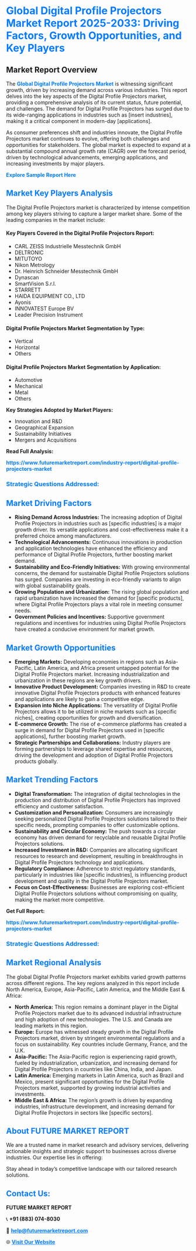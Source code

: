 <h1 style="color: #007BFF;">Global Digital Profile Projectors Market Report 2025-2033: Driving Factors, Growth Opportunities, and Key Players</h1>

<section id="overview">
<h2>Market Report Overview</h2>
<p>The <a href="https://www.futuremarketreport.com/industry-report/digital-profile-projectors-market" style="color: #007BFF; text-decoration: none;"><strong>Global Digital Profile Projectors Market</strong></a> is witnessing significant growth, driven by increasing demand across various industries. This report delves into the key aspects of the Digital Profile Projectors market, providing a comprehensive analysis of its current status, future potential, and challenges. The demand for Digital Profile Projectors has surged due to its wide-ranging applications in industries such as [insert industries], making it a critical component in modern-day [applications].</p>
<p>As consumer preferences shift and industries innovate, the Digital Profile Projectors market continues to evolve, offering both challenges and opportunities for stakeholders. The global market is expected to expand at a substantial compound annual growth rate (CAGR) over the forecast period, driven by technological advancements, emerging applications, and increasing investments by major players.</p>
</section>

<section id="overview">
<p><a href="https://www.futuremarketreport.com/request-sample/reportId=55506" style="color: #007BFF; text-decoration: none;"><strong>Explore Sample Report Here</strong></a></p>
</section>

<section id="key-players">
<h2 style="color: #007BFF;">Market Key Players Analysis</h2>
<p>The Digital Profile Projectors market is characterized by intense competition among key players striving to capture a larger market share. Some of the leading companies in the market include:</p>
<h4>Key Players Covered in the Digital Profile Projectors Report:</h4>
<ul><li>CARL ZEISS Industrielle Messtechnik GmbH</li><li>DELTRONIC</li><li>MITUTOYO</li><li>Nikon Metrology</li><li>Dr. Heinrich Schneider Messtechnik GmbH</li><li>Dynascan</li><li>SmartVision S.r.l.</li><li>STARRETT</li><li>HAIDA EQUIPMENT CO., LTD</li><li>Ayonis</li><li>INNOVATEST Europe BV</li><li>Leader Precision Instrument</li></ul>
<h4>Digital Profile Projectors Market Segmentation by Type:</h4>
<ul><li>Vertical</li><li>Horizontal</li><li>Others</li></ul>

<h4>Digital Profile Projectors Market Segmentation by Application:</h4>
<ul><li>Automotive</li><li>Mechanical</li><li>Metal</li><li>Others</li></ul>
<p><strong>Key Strategies Adopted by Market Players:</strong></p>
<ul>
<li>Innovation and R&D</li>
<li>Geographical Expansion</li>
<li>Sustainability Initiatives</li>
<li>Mergers and Acquisitions</li>
</ul>
</section>

<section>
<p><strong>Read Full Analysis: </strong></p><a href="https://www.futuremarketreport.com/industry-report/digital-profile-projectors-market" style="color: #007BFF; text-decoration: none;"><strong>https://www.futuremarketreport.com/industry-report/digital-profile-projectors-market</strong></a>
<h3 style="color: #007BFF;">Strategic Questions Addressed:</h3>
</section>

<section id="driving-factors">
<h2 style="color: #007BFF;">Market Driving Factors</h2>
<ul>
<li><strong>Rising Demand Across Industries:</strong> The increasing adoption of Digital Profile Projectors in industries such as [specific industries] is a major growth driver. Its versatile applications and cost-effectiveness make it a preferred choice among manufacturers.</li>
<li><strong>Technological Advancements:</strong> Continuous innovations in production and application technologies have enhanced the efficiency and performance of Digital Profile Projectors, further boosting market demand.</li>
<li><strong>Sustainability and Eco-Friendly Initiatives:</strong> With growing environmental concerns, the demand for sustainable Digital Profile Projectors solutions has surged. Companies are investing in eco-friendly variants to align with global sustainability goals.</li>
<li><strong>Growing Population and Urbanization:</strong> The rising global population and rapid urbanization have increased the demand for [specific products], where Digital Profile Projectors plays a vital role in meeting consumer needs.</li>
<li><strong>Government Policies and Incentives:</strong> Supportive government regulations and incentives for industries using Digital Profile Projectors have created a conducive environment for market growth.</li>
</ul>
</section>

<section id="growth-opportunities">
<h2 style="color: #007BFF;">Market Growth Opportunities</h2>
<ul>
<li><strong>Emerging Markets:</strong> Developing economies in regions such as Asia-Pacific, Latin America, and Africa present untapped potential for the Digital Profile Projectors market. Increasing industrialization and urbanization in these regions are key growth drivers.</li>
<li><strong>Innovative Product Development:</strong> Companies investing in R&D to create innovative Digital Profile Projectors products with enhanced features and applications are likely to gain a competitive edge.</li>
<li><strong>Expansion into Niche Applications:</strong> The versatility of Digital Profile Projectors allows it to be utilized in niche markets such as [specific niches], creating opportunities for growth and diversification.</li>
<li><strong>E-commerce Growth:</strong> The rise of e-commerce platforms has created a surge in demand for Digital Profile Projectors used in [specific applications], further boosting market growth.</li>
<li><strong>Strategic Partnerships and Collaborations:</strong> Industry players are forming partnerships to leverage shared expertise and resources, driving the development and adoption of Digital Profile Projectors products globally.</li>
</ul>
</section>

<section id="trending-factors">
<h2 style="color: #007BFF;">Market Trending Factors</h2>
<ul>
<li><strong>Digital Transformation:</strong> The integration of digital technologies in the production and distribution of Digital Profile Projectors has improved efficiency and customer satisfaction.</li>
<li><strong>Customization and Personalization:</strong> Consumers are increasingly seeking personalized Digital Profile Projectors solutions tailored to their specific needs, prompting companies to offer customizable options.</li>
<li><strong>Sustainability and Circular Economy:</strong> The push towards a circular economy has driven demand for recyclable and reusable Digital Profile Projectors solutions.</li>
<li><strong>Increased Investment in R&D:</strong> Companies are allocating significant resources to research and development, resulting in breakthroughs in Digital Profile Projectors technology and applications.</li>
<li><strong>Regulatory Compliance:</strong> Adherence to strict regulatory standards, particularly in industries like [specific industries], is influencing product development and quality in the Digital Profile Projectors market.</li>
<li><strong>Focus on Cost-Effectiveness:</strong> Businesses are exploring cost-efficient Digital Profile Projectors solutions without compromising on quality, making the market more competitive.</li>
</ul>
</section>

<section>
<p><strong>Get Full Report: </strong></p><a href="https://www.futuremarketreport.com/industry-report/digital-profile-projectors-market" style="color: #007BFF; text-decoration: none;"><strong>https://www.futuremarketreport.com/industry-report/digital-profile-projectors-market</strong></a>
<h3 style="color: #007BFF;">Strategic Questions Addressed:</h3>
</section>


<section id="regional-analysis">
<h2 style="color: #007BFF;">Market Regional Analysis</h2>
<p>The global Digital Profile Projectors market exhibits varied growth patterns across different regions. The key regions analyzed in this report include North America, Europe, Asia-Pacific, Latin America, and the Middle East & Africa:</p>
<ul>
<li><strong>North America:</strong> This region remains a dominant player in the Digital Profile Projectors market due to its advanced industrial infrastructure and high adoption of new technologies. The U.S. and Canada are leading markets in this region.</li>
<li><strong>Europe:</strong> Europe has witnessed steady growth in the Digital Profile Projectors market, driven by stringent environmental regulations and a focus on sustainability. Key countries include Germany, France, and the U.K.</li>
<li><strong>Asia-Pacific:</strong> The Asia-Pacific region is experiencing rapid growth, fueled by industrialization, urbanization, and increasing demand for Digital Profile Projectors in countries like China, India, and Japan.</li>
<li><strong>Latin America:</strong> Emerging markets in Latin America, such as Brazil and Mexico, present significant opportunities for the Digital Profile Projectors market, supported by growing industrial activities and investments.</li>
<li><strong>Middle East & Africa:</strong> The region’s growth is driven by expanding industries, infrastructure development, and increasing demand for Digital Profile Projectors in sectors like [specific sectors].</li>
</ul>
</section>

<footer>
<h2 style="color: #007BFF;">About FUTURE MARKET REPORT</h2>
<p>We are a trusted name in market research and advisory services, delivering actionable insights and strategic support to businesses across diverse industries. Our expertise lies in offering:</p>

<p>Stay ahead in today’s competitive landscape with our tailored research solutions.</p>

<h2 style="color: #007BFF;">Contact Us:</h2>
<p><strong>FUTURE MARKET REPORT</strong></p>
<p>📞 <strong>+91 (883) 074-8030</strong></p>
<p>📧 <strong><a href="mailto:help@futuremarketreport.com" style="color: #007BFF;">help@futuremarketreport.com</a></strong></p>
<p>🌐 <strong><a href="https://www.futuremarketreport.com/" style="color: #007BFF;">Visit Our Website</a></strong></p>
</footer>